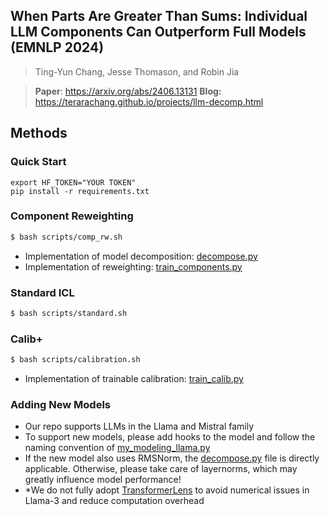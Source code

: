 ## When Parts Are Greater Than Sums: Individual LLM Components Can Outperform Full Models (EMNLP 2024)
> Ting-Yun Chang, Jesse Thomason, and Robin Jia<br>

> **Paper**: https://arxiv.org/abs/2406.13131
> **Blog:** https://terarachang.github.io/projects/llm-decomp.html

## Methods
### Quick Start
```
export HF_TOKEN="YOUR TOKEN"
pip install -r requirements.txt
```

### Component Reweighting
``` bash
$ bash scripts/comp_rw.sh
```
- Implementation of model decomposition: [decompose.py](decompose.py)
- Implementation of reweighting: [train_components.py](train_components.py)


### Standard ICL
``` bash
$ bash scripts/standard.sh
```

### Calib+
``` bash
$ bash scripts/calibration.sh
```
- Implementation of trainable calibration: [train_calib.py](train_calib.py)

### Adding New Models
- Our repo supports LLMs in the Llama and Mistral family
- To support new models, please add hooks to the model and follow the naming convention of [my_modeling_llama.py](my_modeling_llama.py)
- If the new model also uses RMSNorm, the [decompose.py](decompose.py) file is directly applicable. Otherwise, please take care of layernorms, which may greatly influence model performance!
- *We do not fully adopt [TransformerLens](https://github.com/TransformerLensOrg/TransformerLens) to avoid numerical issues in Llama-3 and reduce computation overhead
